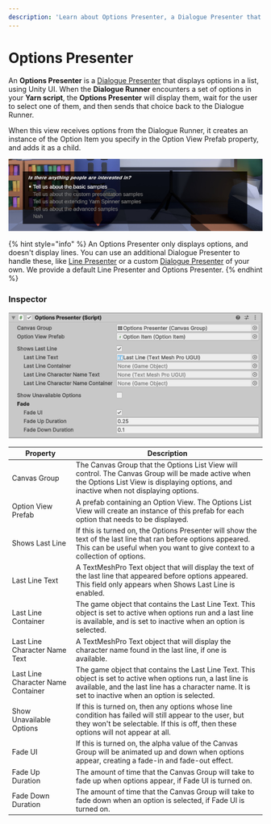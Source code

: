 ```yaml
---
description: 'Learn about Options Presenter, a Dialogue Presenter that shows options in a list.'
---
```


# Options Presenter


An **Options Presenter** is a [Dialogue Presenter](./) that displays options in a list, using Unity UI. When the **Dialogue Runner** encounters a set of options in your **Yarn script**, the **Options Presenter** will display them, wait for the user to select one of them, and then sends that choice back to the Dialogue Runner.

When this view receives options from the Dialogue Runner, it creates an instance of the Option Item you specify in the Option View Prefab property, and adds it as a child.

![An Options Presenter.](/.gitbook/assets/options-presenter.jpg)

{% hint style="info" %}
An Options Presenter only displays options, and doesn't display lines. You can use an additional Dialogue Presenter to handle these, like [Line Presenter](./line-presenter.md-presenter.md) or a custom [Dialogue Presenter](./custom-dialogue-views.md) of your own. We provide a default Line Presenter and Options Presenter.
{% endhint %}

### Inspector

![The Inspector for an Options Presenter.](/.gitbook/assets/options-presenter-inspector.png)

| Property                           | Description                                                                                                                                                                                                          |
| ---------------------------------- | -------------------------------------------------------------------------------------------------------------------------------------------------------------------------------------------------------------------- |
| Canvas Group                       | The Canvas Group that the Options List View will control. The Canvas Group will be made active when the Options List View is displaying options, and inactive when not displaying options.                           |
| Option View Prefab                 | A prefab containing an Option View. The Options List View will create an instance of this prefab for each option that needs to be displayed.                                                                         |
| Shows Last Line                    | If this is turned on, the Options Presenter will show the text of the last line that ran before options appeared. This can be useful when you want to give context to a collection of options.                       |
| Last Line Text                     | A TextMeshPro Text object that will display the text of the last line that appeared before options appeared. This field only appears when Shows Last Line is enabled.                                                |
| Last Line Container                | The game object that contains the Last Line Text. This object is set to active when options run and a last line is available, and is set to inactive when an option is selected.                                     |
| Last Line Character Name Text      | A TextMeshPro Text object that will display the character name found in the last line, if one is available.                                                                                                          |
| Last Line Character Name Container | The game object that contains the Last Line Text. This object is set to active when options run, a last line is available, and the last line has a character name. It is set to inactive when an option is selected. |
| Show Unavailable Options           | If this is turned on, then any options whose line condition has failed will still appear to the user, but they won't be selectable. If this is off, then these options will not appear at all.                       |
| Fade UI                            | If this is turned on, the alpha value of the Canvas Group will be animated up and down when options appear, creating a fade-in and fade-out effect.                                                                  |
| Fade Up Duration                   | The amount of time that the Canvas Group will take to fade up when options appear, if Fade UI is turned on.                                                                                                          |
| Fade Down Duration                 | The amount of time that the Canvas Group will take to fade down when an option is selected, if Fade UI is turned on.                                                                                                 |
